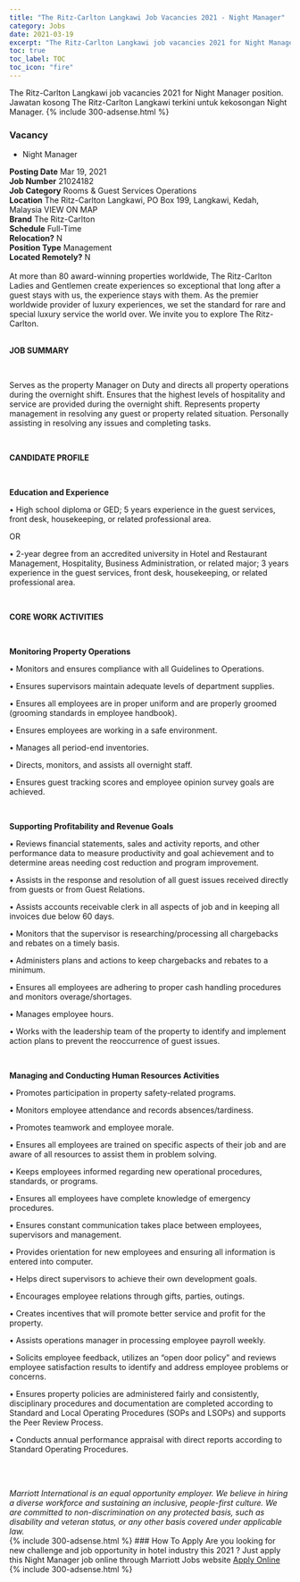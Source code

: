```yaml
---
title: "The Ritz-Carlton Langkawi Job Vacancies 2021 - Night Manager" 
category: Jobs 
date: 2021-03-19 
excerpt: "The Ritz-Carlton Langkawi job vacancies 2021 for Night Manager position. Jawatan kosong The Ritz-Carlton Langkawi terkini untuk kekosongan Night Manager." 
toc: true 
toc_label: TOC 
toc_icon: "fire" 
--- 
```


The Ritz-Carlton Langkawi job vacancies 2021 for Night Manager position. Jawatan kosong The Ritz-Carlton Langkawi terkini untuk kekosongan Night Manager. 
{% include 300-adsense.html %} 
### Vacancy 
- Night Manager 
<div><div><b>Posting Date</b> Mar 19, 2021<br><b>Job Number</b> 21024182<br><b>Job Category</b> Rooms &amp; Guest Services Operations<br><b>Location</b> The Ritz-Carlton Langkawi, PO Box 199, Langkawi, Kedah, Malaysia VIEW ON MAP<br><b>Brand</b> The Ritz-Carlton<br><b>Schedule</b> Full-Time<br><b>Relocation?</b> N<br><b>Position Type</b> Management<br><b>Located Remotely?</b> N<br><br><div>    At more than 80 award-winning properties worldwide, The Ritz-Carlton Ladies and Gentlemen create experiences so exceptional that long after a guest stays with us, the experience stays with them. As the premier worldwide provider of luxury experiences, we set the standard for rare and special luxury service the world over. We invite you to explore The Ritz-Carlton.    </div><br></div><div> <p><strong>JOB SUMMARY</strong></p> <p>&#160;</p> <p>Serves as the property Manager on Duty and directs all property operations during the overnight shift. Ensures that the highest levels of hospitality and service are provided during the overnight shift. Represents property management in resolving any guest or property related situation. Personally assisting in resolving any issues and completing tasks.</p> <p>&#160;</p> <p><strong>CANDIDATE PROFILE </strong></p> <p>&#160;</p> <p><strong>Education and Experience</strong></p> <p>&#8226; High school diploma or GED; 5 years experience in the guest services, front desk, housekeeping, or related professional area.</p> <p>OR</p> <p>&#8226; 2-year degree from an accredited university in Hotel and Restaurant Management, Hospitality, Business Administration, or related major; 3 years experience in the guest services, front desk, housekeeping, or related professional area.</p> <p>&#160;</p> <p><strong>CORE WORK ACTIVITIES</strong></p> <p>&#160;</p> <p><strong>Monitoring Property Operations</strong></p> <p>&#8226; Monitors and ensures compliance with all Guidelines to Operations.</p> <p>&#8226; Ensures supervisors maintain adequate levels of department supplies.</p> <p>&#8226; Ensures all employees are in proper uniform and are properly groomed (grooming standards in employee handbook).</p> <p>&#8226; Ensures employees are working in a safe environment.</p> <p>&#8226; Manages all period-end inventories.</p> <p>&#8226; Directs, monitors, and assists all overnight staff.</p> <p>&#8226; Ensures guest tracking scores and employee opinion survey goals are achieved.</p> <p>&#160;</p> <p><strong>Supporting Profitability and Revenue Goals</strong></p> <p>&#8226; Reviews financial statements, sales and activity reports, and other performance data to measure productivity and goal achievement and to determine areas needing cost reduction and program improvement.</p> <p>&#8226; Assists in the response and resolution of all guest issues received directly from guests or from Guest Relations.</p> <p>&#8226; Assists accounts receivable clerk in all aspects of job and in keeping all invoices due below 60 days.</p> <p>&#8226; Monitors that the supervisor is researching/processing all chargebacks and rebates on a timely basis.</p> <p>&#8226; Administers plans and actions to keep chargebacks and rebates to a minimum.</p> <p>&#8226; Ensures all employees are adhering to proper cash handling procedures and monitors overage/shortages.</p> <p>&#8226; Manages employee hours.</p> <p>&#8226; Works with the leadership team of the property to identify and implement action plans to prevent the reoccurrence of guest issues.</p> <p>&#160;</p> <p><strong>Managing and Conducting Human Resources Activities</strong></p> <p>&#8226; Promotes participation in property safety-related programs.</p> <p>&#8226; Monitors employee attendance and records absences/tardiness.</p> <p>&#8226; Promotes teamwork and employee morale.</p> <p>&#8226; Ensures all employees are trained on specific aspects of their job and are aware of all resources to assist them in problem solving.</p> <p>&#8226; Keeps employees informed regarding new operational procedures, standards, or programs.</p> <p>&#8226; Ensures all employees have complete knowledge of emergency procedures.</p> <p>&#8226; Ensures constant communication takes place between employees, supervisors and management.</p> <p>&#8226; Provides orientation for new employees and ensuring all information is entered into computer.</p> <p>&#8226; Helps direct supervisors to achieve their own development goals.</p> <p>&#8226; Encourages employee relations through gifts, parties, outings.</p> <p>&#8226; Creates incentives that will promote better service and profit for the property.</p> <p>&#8226; Assists operations manager in processing employee payroll weekly.</p> <p>&#8226; Solicits employee feedback, utilizes an &#8220;open door policy&#8221; and reviews employee satisfaction results to identify and address employee problems or concerns.</p> <p>&#8226; Ensures property policies are administered fairly and consistently, disciplinary procedures and documentation are completed according to Standard and Local Operating Procedures (SOPs and LSOPs) and supports the Peer Review Process.</p> <p>&#8226; Conducts annual performance appraisal with direct reports according to Standard Operating Procedures.</p> <p>&#160;</p> </div> <div> &#160;</div> <em>Marriott International is an equal opportunity employer.&#160;We believe in hiring a diverse workforce and sustaining an inclusive, people-first culture.&#160;We are committed to non-discrimination on&#160;any&#160;protected&#160;basis, such as disability and veteran status, or any other basis covered under applicable law.</em><br></div> 
{% include 300-adsense.html %} 
### How To Apply 
Are you looking for new challenge and job opportunity in hotel industry this 2021 ?
Just apply this Night Manager job online through Marriott Jobs website 
<a href="https://jobs.marriott.com/marriott/jobs/21024182?lang=en-us" class="btn btn--info" target="_blank" rel="nofollow noopenner">Apply Online</a> 
{% include 300-adsense.html %} 